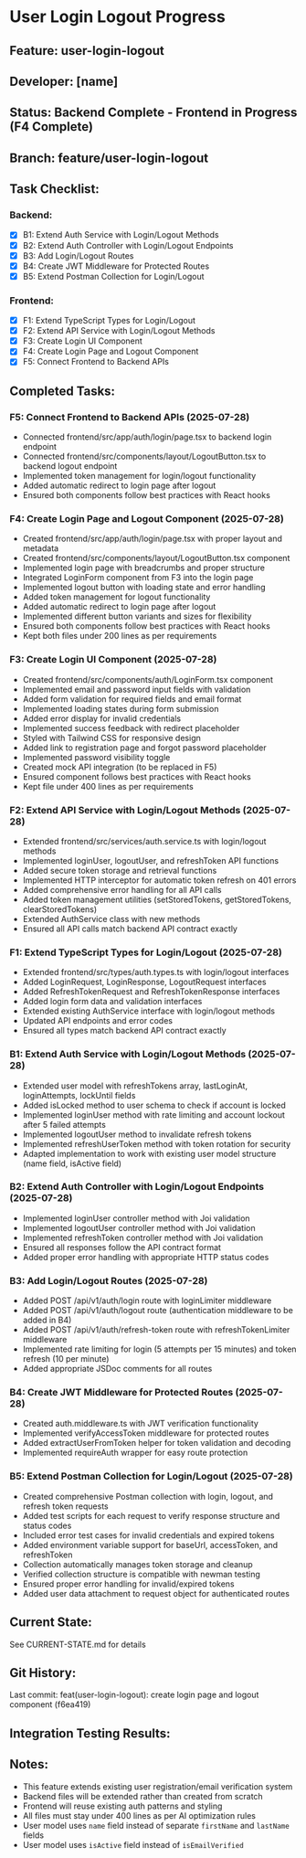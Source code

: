 # User Login Logout Progress

## Feature: user-login-logout
## Developer: [name]  
## Status: Backend Complete - Frontend in Progress (F4 Complete)
## Branch: feature/user-login-logout

## Task Checklist:
### Backend:
- [x] B1: Extend Auth Service with Login/Logout Methods
- [x] B2: Extend Auth Controller with Login/Logout Endpoints
- [x] B3: Add Login/Logout Routes
- [x] B4: Create JWT Middleware for Protected Routes
- [x] B5: Extend Postman Collection for Login/Logout

### Frontend:
- [x] F1: Extend TypeScript Types for Login/Logout
- [x] F2: Extend API Service with Login/Logout Methods
- [x] F3: Create Login UI Component
- [x] F4: Create Login Page and Logout Component
- [x] F5: Connect Frontend to Backend APIs

## Completed Tasks:
### F5: Connect Frontend to Backend APIs (2025-07-28)
- Connected frontend/src/app/auth/login/page.tsx to backend login endpoint
- Connected frontend/src/components/layout/LogoutButton.tsx to backend logout endpoint
- Implemented token management for login/logout functionality
- Added automatic redirect to login page after logout
- Ensured both components follow best practices with React hooks
### F4: Create Login Page and Logout Component (2025-07-28)
- Created frontend/src/app/auth/login/page.tsx with proper layout and metadata
- Created frontend/src/components/layout/LogoutButton.tsx component
- Implemented login page with breadcrumbs and proper structure
- Integrated LoginForm component from F3 into the login page
- Implemented logout button with loading state and error handling
- Added token management for logout functionality
- Added automatic redirect to login page after logout
- Implemented different button variants and sizes for flexibility
- Ensured both components follow best practices with React hooks
- Kept both files under 200 lines as per requirements
### F3: Create Login UI Component (2025-07-28)
- Created frontend/src/components/auth/LoginForm.tsx component
- Implemented email and password input fields with validation
- Added form validation for required fields and email format
- Implemented loading states during form submission
- Added error display for invalid credentials
- Implemented success feedback with redirect placeholder
- Styled with Tailwind CSS for responsive design
- Added link to registration page and forgot password placeholder
- Implemented password visibility toggle
- Created mock API integration (to be replaced in F5)
- Ensured component follows best practices with React hooks
- Kept file under 400 lines as per requirements
### F2: Extend API Service with Login/Logout Methods (2025-07-28)
- Extended frontend/src/services/auth.service.ts with login/logout methods
- Implemented loginUser, logoutUser, and refreshToken API functions
- Added secure token storage and retrieval functions
- Implemented HTTP interceptor for automatic token refresh on 401 errors
- Added comprehensive error handling for all API calls
- Added token management utilities (setStoredTokens, getStoredTokens, clearStoredTokens)
- Extended AuthService class with new methods
- Ensured all API calls match backend API contract exactly

### F1: Extend TypeScript Types for Login/Logout (2025-07-28)
- Extended frontend/src/types/auth.types.ts with login/logout interfaces
- Added LoginRequest, LoginResponse, LogoutRequest interfaces
- Added RefreshTokenRequest and RefreshTokenResponse interfaces
- Added login form data and validation interfaces
- Extended existing AuthService interface with login/logout methods
- Updated API endpoints and error codes
- Ensured all types match backend API contract exactly
### B1: Extend Auth Service with Login/Logout Methods (2025-07-28)
- Extended user model with refreshTokens array, lastLoginAt, loginAttempts, lockUntil fields
- Added isLocked method to user schema to check if account is locked
- Implemented loginUser method with rate limiting and account lockout after 5 failed attempts
- Implemented logoutUser method to invalidate refresh tokens
- Implemented refreshUserToken method with token rotation for security
- Adapted implementation to work with existing user model structure (name field, isActive field)

### B2: Extend Auth Controller with Login/Logout Endpoints (2025-07-28)
- Implemented loginUser controller method with Joi validation
- Implemented logoutUser controller method with Joi validation
- Implemented refreshToken controller method with Joi validation
- Ensured all responses follow the API contract format
- Added proper error handling with appropriate HTTP status codes

### B3: Add Login/Logout Routes (2025-07-28)
- Added POST /api/v1/auth/login route with loginLimiter middleware
- Added POST /api/v1/auth/logout route (authentication middleware to be added in B4)
- Added POST /api/v1/auth/refresh-token route with refreshTokenLimiter middleware
- Implemented rate limiting for login (5 attempts per 15 minutes) and token refresh (10 per minute)
- Added appropriate JSDoc comments for all routes

### B4: Create JWT Middleware for Protected Routes (2025-07-28)
- Created auth.middleware.ts with JWT verification functionality
- Implemented verifyAccessToken middleware for protected routes
- Added extractUserFromToken helper for token validation and decoding
- Implemented requireAuth wrapper for easy route protection

### B5: Extend Postman Collection for Login/Logout (2025-07-28)
- Created comprehensive Postman collection with login, logout, and refresh token requests
- Added test scripts for each request to verify response structure and status codes
- Included error test cases for invalid credentials and expired tokens
- Added environment variable support for baseUrl, accessToken, and refreshToken
- Collection automatically manages token storage and cleanup
- Verified collection structure is compatible with newman testing
- Ensured proper error handling for invalid/expired tokens
- Added user data attachment to request object for authenticated routes

## Current State:
See CURRENT-STATE.md for details

## Git History:
Last commit: feat(user-login-logout): create login page and logout component (f6ea419)

## Integration Testing Results:
<!-- Updated after F5 completion -->

## Notes:
- This feature extends existing user registration/email verification system
- Backend files will be extended rather than created from scratch
- Frontend will reuse existing auth patterns and styling
- All files must stay under 400 lines as per AI optimization rules
- User model uses `name` field instead of separate `firstName` and `lastName` fields
- User model uses `isActive` field instead of `isEmailVerified`
